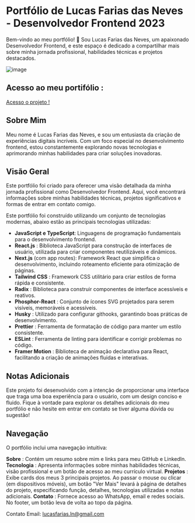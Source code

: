 
# Portfólio de Lucas Farias das Neves - Desenvolvedor Frontend 2023
Bem-vindo ao meu portfólio! 👋 Sou Lucas Farias das Neves, um apaixonado Desenvolvedor Frontend, e este espaço é dedicado a compartilhar mais sobre minha jornada profissional, habilidades técnicas e projetos destacados.

![image](https://github.com/LucasfNeves/portifolio-lucas-neves-2023/assets/136910031/a7284c9b-b62e-46e0-a800-365bba0ba871)


## Acesso ao meu portifólio :
[Acesso o projeto !](https://portifolio-lucas-01.vercel.app/)

## Sobre Mim
Meu nome é Lucas Farias das Neves, e sou um entusiasta da criação de experiências digitais incríveis. Com um foco especial no desenvolvimento frontend, estou constantemente explorando novas tecnologias e aprimorando minhas habilidades para criar soluções inovadoras.

## Visão Geral
Este portfólio foi criado para oferecer uma visão detalhada da minha jornada profissional como Desenvolvedor Frontend. Aqui, você encontrará informações sobre minhas habilidades técnicas, projetos significativos e formas de entrar em contato comigo.

Este portfólio foi construído utilizando um conjunto de tecnologias modernas, abaixo estão as principais tecnologias utilizadas:

- **JavaScript e TypeScript**: Linguagens de programação fundamentais para o desenvolvimento frontend.
- **React.js** : Biblioteca JavaScript para construção de interfaces de usuário, utilizada para criar componentes reutilizáveis e dinâmicos.
- **Next.js** (com app routes): Framework React que simplifica o desenvolvimento, incluindo roteamento eficiente para otimização de páginas.
- **Tailwind CSS** : Framework CSS utilitário para criar estilos de forma rápida e consistente.
- **Radix** : Biblioteca para construir componentes de interface acessíveis e reativos.
- **Phosphor-React** : Conjunto de ícones SVG projetados para serem visíveis, memoráveis e acessíveis.
- **Husky** : Utilizado para configurar githooks, garantindo boas práticas de desenvolvimento.
- **Prettier** : Ferramenta de formatação de código para manter um estilo consistente.
- **ESLint** : Ferramenta de linting para identificar e corrigir problemas no código.
- **Framer Motion** : Biblioteca de animação declarativa para React, facilitando a criação de animações fluidas e interativas.

## Notas Adicionais

Este projeto foi desenvolvido com a intenção de proporcionar uma interface que traga uma boa experiência para o usuário, com um design conciso e fluido. Fique à vontade para explorar os detalhes adicionais do meu portfólio e não hesite em entrar em contato se tiver alguma dúvida ou sugestão!

## Navegação

O portfólio inclui uma navegação intuitiva:

**Sobre** : Contém um resumo sobre mim e links para meu GitHub e LinkedIn.
**Tecnologia** : Apresenta informações sobre minhas habilidades técnicas, visão profissional e um botão de acesso ao meu currículo virtual.
**Projetos** : Exibe cards dos meus 3 principais projetos. Ao passar o mouse ou clicar (em dispositivos móveis), um botão "Ver Mais" levará à página de detalhes do projeto, especificando função, detalhes, tecnologias utilizadas e notas adicionais.
**Contato** : Fornece acesso ao WhatsApp, email e redes sociais. No footer, um botão leva de volta ao topo da página.

Contato
Email: lucasfarias.ln@gmail.com


